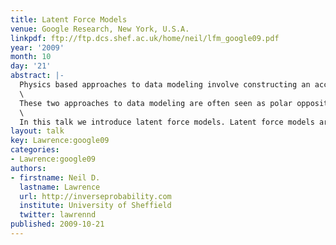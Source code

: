 ```yaml
---
title: Latent Force Models
venue: Google Research, New York, U.S.A.
linkpdf: ftp://ftp.dcs.shef.ac.uk/home/neil/lfm_google09.pdf
year: '2009'
month: 10
day: '21'
abstract: |-
  Physics based approaches to data modeling involve constructing an accurate mechanistic model of data, often based on differential equations. Machine learning approaches are typically data driven— perhaps through regularized function approximation.\
  \
  These two approaches to data modeling are often seen as polar opposites, but in reality they are two different ends to a spectrum of approaches we might take.\
  \
  In this talk we introduce latent force models. Latent force models are a new approach to data representation that model data through unknown forcing functions that drive differential equation models. By treating the unknown forcing functions with Gaussian process priors we can create probabilistic models that exhibit particular physical characteristics of interest, for example, in dynamical systems resonance and inertia. This allows us to perform a synthesis of the data driven and physical modeling paradigms. We will show applications of these models in systems biology and modelling of human motion capture data.
layout: talk
key: Lawrence:google09
categories:
- Lawrence:google09
authors:
- firstname: Neil D.
  lastname: Lawrence
  url: http://inverseprobability.com
  institute: University of Sheffield
  twitter: lawrennd
published: 2009-10-21
---
```

